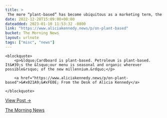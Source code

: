 ```yaml
---
title: > 
 The more “plant-based” has become ubiquitous as a marketing term, the less clarity we have on what it means.
date: 2022-12-28T15:09:00+00:00
dateadded: 2023-01-10 11:53:32 -0800
link: "https://www.aliciakennedy.news/p/on-plant-based"
bucket: The Morning News
layout: urlnote
tags: ["misc", "news"]
--- 
```




  
    
  

  
    <blockquote>
        <p>&ldquo;Cardboard is plant-based. Petroleum is plant-based. It&#39;s the &lsquo;our menu is seasonal and organic wherever possible&rsquo; of the new millennium.&rdquo;</p>
        
        <a href="https://www.aliciakennedy.news/p/on-plant-based">&#x021A9;&#xFE0E; From the Desk of Alicia Kennedy</a>
        
    </blockquote>
  
  <p><a href="https://themorningnews.org/p/plant-based-has-become-ubiquitous-as-a-marketing-term">View Post &rarr;</a></p>



 <!-- end excerpt --> 
<div class='bucket'><a class='internal-link' href='/buckets/the-morning-news'>The Morning News</a></div> 
